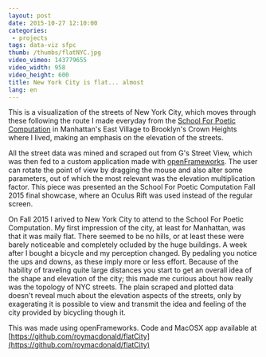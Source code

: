 ```yaml
---
layout: post
date: 2015-10-27 12:10:00
categories:
 - projects
tags: data-viz sfpc
thumb: /thumbs/flatNYC.jpg
video_vimeo: 143779655
video_width: 958
video_height: 600
title: New York City is flat... almost
lang: en
---
```


This is a visualization of the streets of New York City, which moves through these following the route I made everyday from the [School For Poetic Computation](http://sfpc.io) in Manhattan's East Village to Brooklyn's Crown Heights where I lived, making an emphasis on the elevation of the streets.

All the street data was mined and scraped out from G's Street View, which was then fed to a custom application made with [openFrameworks](http://openframeworks.cc). The user can rotate the point of view by dragging the mouse and also alter some parameters, out of which the most relevant was the elevation multiplication factor. This piece was presented an the School For Poetic Computation Fall 2015 final showcase, where an Oculus Rift was used instead of the regular screen.

On Fall 2015 I arived to New York City to attend to the School For Poetic Computation. My first impression of the city, at least for Manhattan, was that it was maily flat. There seemed to be no hills, or at least these were barely noticeable and completely ocluded by the huge buildings. A week after I bought a bicycle and my perception changed. By pedaling you notice the ups and downs, as these imply more or less effort. Because of the hability of traveling quite large distances you start to get an overall idea of the shape and elevation of the city; this made me curious about how really was the topology of NYC streets.
The plain scraped and plotted data doesn't reveal much about the elevation aspects of the streets, only by exagerating it is possible to view and transmit the idea and feeling of the city provided by bicycling though it.

This was made using openFrameworks.
Code and MacOSX app available at [https://github.com/roymacdonald/flatCity](https://github.com/roymacdonald/flatCity)
